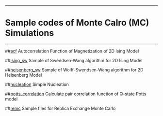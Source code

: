 ------------------------------------------------------------------------
# Sample codes of Monte Calro (MC) Simulations
------------------------------------------------------------------------
##[acf](acf)
Autocorrelation Function of Magnetization of 2D Ising Model

##[ising_sw](ising_sw)
Sample of Swendsen-Wang algorithm for 2D Ising Model

##[heisenberg_sw](heisenberg_sw)
Sample of Wolff-Swendsen-Wang algorithm for 2D Heisenberg Model

##[nucleation](nucleation)
Simple Nucleation

##[potts_correlation](potts_correlation)
Calculate pair correlation function of Q-state Potts model

##[remc](remc)
Sample files for Replica Exchange Monte Carlo

